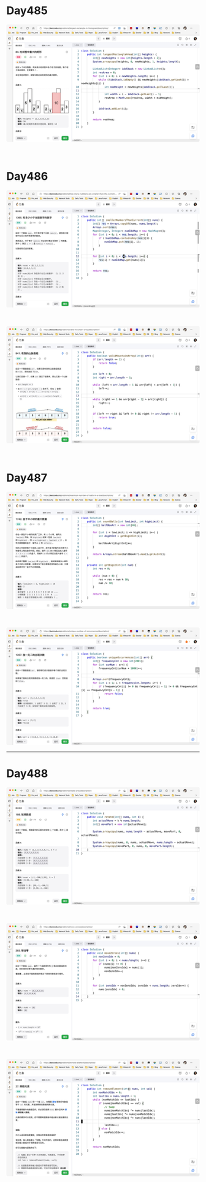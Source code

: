 # Day485

![day485](assets/day485.png)

&nbsp;

# Day486

![day486-01](assets/day486-01.png)

&nbsp;

![day486-02](assets/day486-02.png)

&nbsp;

# Day487

![day487-01](assets/day487-01.png)

&nbsp;

![day487-02](assets/day487-02.png)

---





# Day488

![day488-01](assets/day488-01.png)

&nbsp;

![day488-02](assets/day488-02.png)

&nbsp;

![day488-03](assets/day488-03.png)
